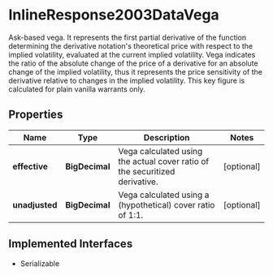 

# InlineResponse2003DataVega

Ask-based vega. It represents the first partial derivative of the function determining the derivative notation's theoretical price with respect to the implied volatility, evaluated at the current implied volatility. Vega indicates the ratio of the absolute change of the price of a derivative for an absolute change of the implied volatility, thus it represents the price sensitivity of the derivative relative to changes in the implied volatility. This key figure is calculated for plain vanilla warrants only.

## Properties

Name | Type | Description | Notes
------------ | ------------- | ------------- | -------------
**effective** | **BigDecimal** | Vega calculated using the actual cover ratio of the securitized derivative. |  [optional]
**unadjusted** | **BigDecimal** | Vega calculated using a (hypothetical) cover ratio of 1:1. |  [optional]


## Implemented Interfaces

* Serializable


